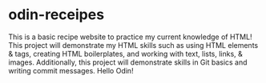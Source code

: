 # odin-receipes
This is a basic recipe website to practice my current knowledge of HTML! This project will demonstrate my HTML skills such as using HTML elements & tags, creating HTML boilerplates, and working with text, lists, links, & images. Additionally, this project will demonstrate skills in Git basics and writing commit messages.
Hello Odin!